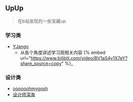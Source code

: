 ## UpUp
> 在b站发现的一些宝藏up

### 学习类
- [YJango](https://space.bilibili.com/344849038?spm_id_from=333.337.0.0)
  - 从各个角度讲述学习观相关内容
{% embed url="https://www.bilibili.com/video/BV1aS4y1X7eY?share_source=copy" %}_


### 设计类
- [oooooohmygosh](https://space.bilibili.com/38053181/dynamic?spm_id_from=444.42.0.0)
- [设计师深海](https://space.bilibili.com/7212583?spm_id_from=333.337.0.0)